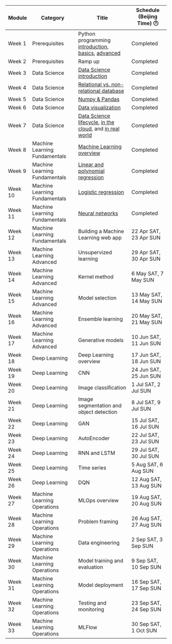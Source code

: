 | Module | Category | Title | Schedule (Beijing Time) &#x1F550; |
|---|---|---|---|
| Week 1 | Prerequisites | Python programming [introduction](https://mybinder.org/v2/gh/open-academy/machine-learning/main?urlpath=tree/open-machine-learning-jupyter-book/slides/python-programming/python-programming-introduction.ipynb), [basics](https://mybinder.org/v2/gh/open-academy/machine-learning/main?urlpath=tree/open-machine-learning-jupyter-book/slides/python-programming/python-programming-basics.ipynb), [advanced](https://mybinder.org/v2/gh/open-academy/machine-learning/main?urlpath=tree/open-machine-learning-jupyter-book/slides/python-programming/python-programming-advanced.ipynb) | Completed |
| Week 2 | Prerequisites | Ramp up | Completed |
| Week 3 | Data Science | [Data Science introduction](https://mybinder.org/v2/gh/open-academy/machine-learning/main?urlpath=tree/open-machine-learning-jupyter-book/slides/data-science/data-science-introduction.ipynb) | Completed |
| Week 4 | Data Science | [Relational vs. non-relational database](https://mybinder.org/v2/gh/open-academy/machine-learning/main?urlpath=tree/open-machine-learning-jupyter-book/slides/data-science/relational-vs-non-relational-database.ipynb) | Completed |
| Week 5 | Data Science | [Numpy & Pandas](https://mybinder.org/v2/gh/open-academy/machine-learning/main?urlpath=tree/open-machine-learning-jupyter-book/slides/data-science/numpy-and-pandas.ipynb) | Completed |
| Week 6 | Data Science | [Data visualization](https://mybinder.org/v2/gh/open-academy/machine-learning/main?urlpath=tree/open-machine-learning-jupyter-book/slides/data-science/data-visualization.ipynb) | Completed |
| Week 7 | Data Science | [Data Science lifecycle](https://open-academy.github.io/machine-learning/slides/data-science/data-science-lifecycle.html), [in the cloud](https://open-academy.github.io/machine-learning/slides/data-science/data-science-in-the-cloud.html), and [in real world](https://open-academy.github.io/machine-learning/slides/data-science/data-science-in-real-world.html) | Completed |
| Week 8 | Machine Learning Fundamentals | [Machine Learning overview](https://open-academy.github.io/machine-learning/slides/ml-fundamentals/ml-overview.html) | Completed |
| Week 9 | Machine Learning Fundamentals | [Linear and polynomial regression](https://open-academy.github.io/machine-learning/slides/ml-fundamentals/linear-regression.html) | Completed |
| Week 10 | Machine Learning Fundamentals | [Logistic regression](https://open-academy.github.io/machine-learning/slides/ml-fundamentals/logistic-regression.html) | Completed |
| Week 11 | Machine Learning Fundamentals | [Neural networks](https://open-academy.github.io/machine-learning/slides/ml-fundamentals/neural-network.html) | Completed |
| Week 12 | Machine Learning Fundamentals | Building a Machine Learning web app | 22 Apr SAT, 23 Apr SUN |
| Week 13 | Machine Learning Advanced | Unsupervized learning | 29 Apr SAT, 30 Apr SUN |
| Week 14 | Machine Learning Advanced | Kernel method | 6 May SAT, 7 May SUN |
| Week 15 | Machine Learning Advanced | Model selection | 13 May SAT, 14 May SUN |
| Week 16 | Machine Learning Advanced | Ensemble learning | 20 May SAT, 21 May SUN |
| Week 17 | Machine Learning Advanced | Generative models | 10 Jun SAT, 11 Jun SUN |
| Week 18 | Deep Learning | Deep Learning overview | 17 Jun SAT, 18 Jun SUN |
| Week 19 | Deep Learning | CNN | 24 Jun SAT, 25 Jun SUN |
| Week 20 | Deep Learning | Image classification | 1 Jul SAT, 2 Jul SUN |
| Week 21 | Deep Learning | Image segmentation and object detection | 8 Jul SAT, 9 Jul SUN |
| Week 22 | Deep Learning | GAN | 15 Jul SAT, 16 Jul SUN |
| Week 23 | Deep Learning | AutoEncoder | 22 Jul SAT, 23 Jul SUN |
| Week 24 | Deep Learning | RNN and LSTM | 29 Jul SAT, 30 Jul SUN |
| Week 25 | Deep Learning | Time series | 5 Aug SAT, 6 Aug SUN |
| Week 26 | Deep Learning | DQN | 12 Aug SAT, 13 Aug SUN |
| Week 27 | Machine Learning Operations | MLOps overview | 19 Aug SAT, 20 Aug SUN |
| Week 28 | Machine Learning Operations | Problem framing | 26 Aug SAT, 27 Aug SUN |
| Week 29 | Machine Learning Operations | Data engineering | 2 Sep SAT, 3 Sep SUN |
| Week 30 | Machine Learning Operations | Model training and evaluation | 9 Sep SAT, 10 Sep SUN |
| Week 31 | Machine Learning Operations | Model deployment | 16 Sep SAT, 17 Sep SUN |
| Week 32 | Machine Learning Operations | Testing and monitoring | 23 Sep SAT, 24 Sep SUN |
| Week 33 | Machine Learning Operations | MLFlow | 30 Sep SAT, 1 Oct SUN |